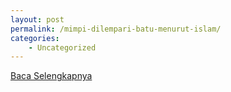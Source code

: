 ```yaml
---
layout: post
permalink: /mimpi-dilempari-batu-menurut-islam/
categories:
    - Uncategorized
---
```


[Baca Selengkapnya](/02)